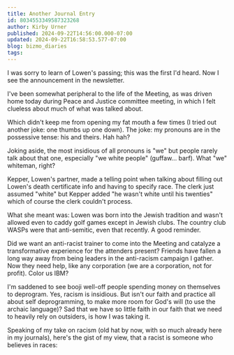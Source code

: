 ```yaml
---
title: Another Journal Entry
id: 8034553349587323268
author: Kirby Urner
published: 2024-09-22T14:56:00.000-07:00
updated: 2024-09-22T16:58:53.577-07:00
blog: bizmo_diaries
tags: 
---
```


I was sorry to learn of Lowen's passing; this was the first I'd heard. Now I see the announcement in the newsletter.

I've been somewhat peripheral to the life of the Meeting, as was driven home today during Peace and Justice committee meeting, in which I felt clueless about much of what was talked about. 

Which didn't keep me from opening my fat mouth a few times (I tried out another joke: one thumbs up one down). The joke: my pronouns are in the possessive tense: his and theirs. Hah hah?

Joking aside, the most insidious of all pronouns is "we" but people rarely talk about that one, especially "we white people" (guffaw... barf). What "we" whiteman, right?

Kepper, Lowen's partner, made a telling point when talking about filling out Lowen's death certificate info and having to specify race. The clerk just assumed "white" but Kepper added "he wasn't white until his twenties" which of course the clerk couldn't process. 

What she meant was: Lowen was born into the Jewish tradition and wasn't allowed even to caddy golf games except in Jewish clubs. The country club WASPs were that anti-semitic, even that recently. A good reminder.

Did we want an anti-racist trainer to come into the Meeting and catalyze a transformative experience for the attenders present? Friends have fallen a long way away from being leaders in the anti-racism campaign I gather. Now they need help, like any corporation (we are a corporation, not for profit). Color us IBM? 

I'm saddened to see booji well-off people spending money on themselves to deprogram. Yes, racism is insidious. But isn't our faith and practice all about self deprogramming, to make more room for God's will (to use the archaic language)? Sad that we have so little faith in our faith that we need to heavily rely on outsiders, is how I was taking it.

Speaking of my take on racism (old hat by now, with so much already here in my journals), here's the gist of my view, that a racist is someone who believes in races:
[](https://www.flickr.com/photos/kirbyurner/54014484393/in/dateposted/)

[](https://www.flickr.com/photos/kirbyurner/54008797653/in/dateposted/)